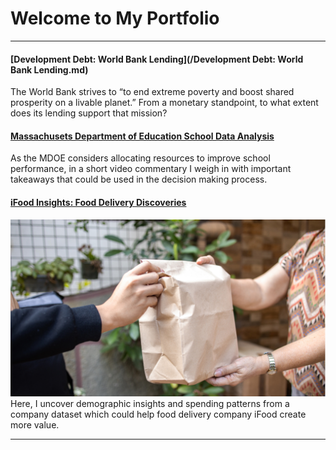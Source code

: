 # Welcome to My Portfolio

---
#### [Development Debt: World Bank Lending](/Development Debt: World Bank Lending.md)
The World Bank strives to “to end extreme poverty and boost shared prosperity on a livable planet.” From a monetary standpoint, to what extent does its lending support that mission?

#### [Massachusets Department of Education School Data Analysis](https://www.loom.com/share/5d62042f3bea4c45a93823e52d1ea7a0)
As the MDOE considers allocating resources to improve school performance, in a short video commentary I weigh in with important takeaways that could be used in the decision making process.

#### [iFood Insights: Food Delivery Discoveries](/iFood_Insights.md)
<img src="images/iFood Insights.png?raw=true"/>
Here, I uncover demographic insights and spending patterns from a company dataset which could help food delivery company iFood create more value.

---




